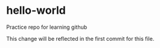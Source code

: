 # hello-world
Practice repo for learning github

This change will be reflected in the first commit for this file.
